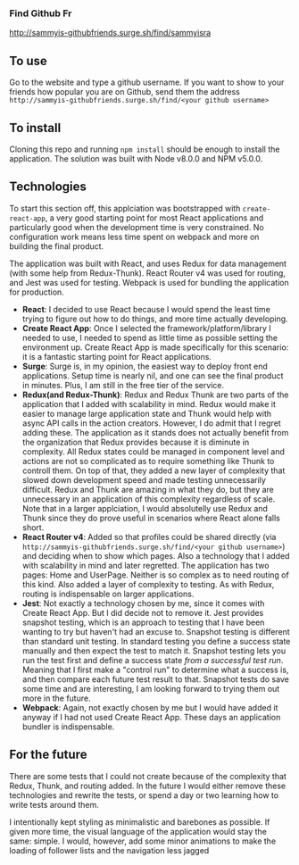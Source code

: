 ### Find Github Fr

http://sammyis-githubfriends.surge.sh/find/sammyisra

## To use
Go to the website and type a github username. If you want to show to your friends how popular you are on Github, send them the address `http://sammyis-githubfriends.surge.sh/find/<your github username>`

## To install
Cloning this repo and running `npm install` should be enough to install the application. The solution was built with Node v8.0.0 and NPM v5.0.0.

## Technologies
To start this section off, this applciation was bootstrapped with `create-react-app`, a very good starting point for most React applications and particularly good when the development time is very constrained. No configuration work means less time spent on webpack and more on building the final product. 

The application was built with React, and uses Redux for data management (with some help from Redux-Thunk). React Router v4 was used for routing, and Jest was used for testing. Webpack is used for bundling the application for production.

 - **React**: I decided to use React because I would spend the least time trying to figure out how to do things, and more time actually developing. 
 - **Create React App**: Once I selected the framework/platform/library I needed to use, I needed to spend as little time as possible setting the environment up. Create React App is made specifically for this scenario: it is a fantastic starting point for React applications.
 - **Surge**: Surge is, in my opinion, the easiest way to deploy front end applications. Setup time is nearly nil, and one can see the final product in minutes. Plus, I am still in the free tier of the service.
 - **Redux(and Redux-Thunk)**: Redux and Redux Thunk are two parts of the application that I added with scalability in mind. Redux would make it easier to manage large application state and Thunk would help with async API calls in the action creators. However, I do admit that I regret adding these. The application as it stands does not actually benefit from the organization that Redux provides because it is diminute in complexity. All Redux states could be managed in component level and actions are not so complicated as to require something like Thunk to controll them. On top of that, they added a new layer of complexity that slowed down development speed and made testing unnecessarily difficult. Redux and Thunk are amazing in what they do, but they are unnecessary in an application of this complexity regardless of scale. Note that in a larger applciation, I would absolutelly use Redux and Thunk since they do prove useful in scenarios where React alone falls short. 
 - **React Router v4**: Added so that profiles could be shared directly (via `http://sammyis-githubfriends.surge.sh/find/<your github username>`) and deciding when to show which pages. Also a technology that I added with scalability in mind and later regretted. The application has two pages: Home and UserPage. Neither is so complex as to need routing of this kind. Also added a layer of complexity to testing. As with Redux, routing is indispensable on larger applications.
 - **Jest**: Not exactly a technology chosen by me, since it comes with Create React App. But I did decide not to remove it. Jest provides snapshot testing, which is an approach to testing that I have been wanting to try but haven't had an excuse to. Snapshot testing is different than standard unit testing. In standard testing you define a success state manually and then expect the test to match it. Snapshot testing lets you run the test first and define a success state *from a successful test run*. Meaning that I first make a "control run" to determine what a success is, and then compare each future test result to that. Snapshot tests do save some time and are interesting, I am looking forward to trying them out more in the future. 
 - **Webpack**: Again, not exactly chosen by me but I would have added it anyway if I had not used Create React App. These days an application bundler is indispensable.

## For the future
There are some tests that I could not create because of the complexity that Redux, Thunk, and routing added. In the future I would either remove these technologies and rewrite the tests, or spend a day or two learning how to write tests around them. 

I intentionally kept styling as minimalistic and barebones as possible. If given more time, the visual language of the application would stay the same: simple. I would, however, add some minor animations to make the loading of follower lists and the navigation less jagged 
